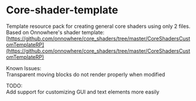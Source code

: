 # Core-shader-template
Template resource pack for creating general core shaders using only 2 files.
Based on Onnowhere's shader template: [https://github.com/onnowhere/core_shaders/tree/master/CoreShadersCustomTemplateRP](https://github.com/onnowhere/core_shaders/tree/master/CoreShadersCustomTemplateRP)

Known Issues:  
Transparent moving blocks do not render properly when modified

TODO:  
Add support for customizing GUI and text elements more easily
